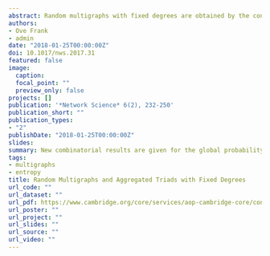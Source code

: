 ```yaml
---
abstract: Random multigraphs with fixed degrees are obtained by the configuration model or by so called random stub matching. New combinatorial results are given for the global probability distribution of edge multiplicities and its marginal local distributions of loops and edges. The number of multigraphs on triads is determined for arbitrary degrees, and aggregated triads are shown to be useful for analyzing regular and almost regular multigraphs. Relationships between entropy and complexity are given and numerically illustrated for multigraphs with different number of vertices and specified average and variance for the degrees.
authors:
- Ove Frank
- admin
date: "2018-01-25T00:00:00Z"
doi: 10.1017/nws.2017.31
featured: false
image:
  caption: 
  focal_point: ""
  preview_only: false
projects: []
publication: '*Network Science* 6(2), 232-250'
publication_short: ""
publication_types:
- "2"
publishDate: "2018-01-25T00:00:00Z"
slides: 
summary: New combinatorial results are given for the global probability distribution of edge multiplicities and its marginal local distributions of loops and edges. The number of multigraphs on triads is determined for arbitrary degrees, and aggregated triads are shown to be useful for analyzing regular and almost regular multigraphs.
tags:
- multigraphs
- entropy
title: Random Multigraphs and Aggregated Triads with Fixed Degrees
url_code: ""
url_dataset: ""
url_pdf: https://www.cambridge.org/core/services/aop-cambridge-core/content/view/803FB4953DBAFC631ABF64709CBB29C8/S2050124217000315a.pdf/random_multigraphs_and_aggregated_triads_with_fixed_degrees.pdf
url_poster: ""
url_project: ""
url_slides: ""
url_source: ""
url_video: ""
---
```

